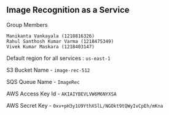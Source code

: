 ## Image Recognition as a Service

Group Members
```
Manikanta Vankayala (1218816326) 
Rahul Santhosh Kumar Varma (1218475349)
Vivek Kumar Maskara (1218403147)
```

Default region for all services : `us-east-1`

S3 Bucket Name - `image-rec-512`

SQS Queue Name - `ImageRec`

AWS Access Key Id - `AKIAIYBEVLVW6M6NYXSA`

AWS Secret Key - `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`
